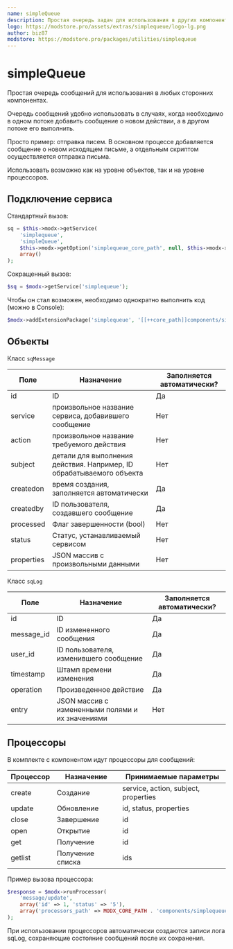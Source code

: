 ```yaml
---
name: simpleQueue
description: Простая очередь задач для использования в других компонентах
logo: https://modstore.pro/assets/extras/simplequeue/logo-lg.png
author: biz87
modstore: https://modstore.pro/packages/utilities/simplequeue
---
```

# simpleQueue

Простая очередь сообщений для использования в любых сторонних компонентах.

Очередь сообщений удобно использовать в случаях, когда необходимо в одном потоке добавить сообщение о новом действии, а в другом потоке его выполнить.

Просто пример: отправка писем. В основном процессе добавляется сообщение о новом исходящем письме, а отдельным скриптом осуществляется отправка письма.

Использовать возможно как на уровне объектов, так и на уровне процессоров.

## Подключение сервиса

Стандартный вызов:

```php
sq = $this->modx->getService(
    'simplequeue',
    'simpleQueue',
    $this->modx->getOption('simplequeue_core_path', null, $this->modx->getOption('core_path') . 'components/simplequeue/') . 'model/simplequeue/',
    array()
);
```

Сокращенный вызов:

```php
$sq = $modx->getService('simplequeue');
```

Чтобы он стал возможен, необходимо однократно выполнить код (можно в Console):

```php
$modx->addExtensionPackage('simplequeue', '[[++core_path]]components/simplequeue/model/');
```

## Объекты

Класс ``sqMessage``

| Поле       | Назначение                                                           | Заполняется автоматически? |
| ---------- | -------------------------------------------------------------------- | -------------------------- |
| id         | ID                                                                   | Да                         |
| service    | произвольное название сервиса, добавившего сообщение                 | Нет                        |
| action     | произвольное название требуемого действия                            | Нет                        |
| subject    | детали для выполнения действия. Например, ID обрабатываемого объекта | Нет                        |
| createdon  | время создания, заполняется автоматически                            | Да                         |
| createdby  | ID пользователя, создавшего сообщение                                | Да                         |
| processed  | Флаг завершенности (bool)                                            | Нет                        |
| status     | Статус, устанавливаемый сервисом                                     | Нет                        |
| properties | JSON массив с произвольными данными                                  | Нет                        |

Класс ``sqLog``

| Поле       | Назначение                                       | Заполняется автоматически? |
| ---------- | ------------------------------------------------ | -------------------------- |
| id         | ID                                               | Да                         |
| message_id | ID  измененного сообщения                        | Да                         |
| user_id    | ID пользователя, изменившего сообщение           | Да                         |
| timestamp  | Штамп времени изменения                          | Да                         |
| operation  | Произведенное действие                           | Да                         |
| entry      | JSON массив с измененными полями и их значениями | Нет                        |

## Процессоры

В комплекте с компонентом идут процессоры для сообщений:

| Процессор | Назначение       | Принимаемые параметры                |
| --------- | ---------------- | ------------------------------------ |
| create    | Создание         | service, action, subject, properties |
| update    | Обновление       | id, status, properties               |
| close     | Завершение       | id                                   |
| open      | Открытие         | id                                   |
| get       | Получение        | id                                   |
| getlist   | Получение списка | ids                                  |

Пример вызова процессора:

```php
$response = $modx->runProcessor(
    'message/update',
    array('id' => 1, 'status' => '5'),
    array('processors_path' => MODX_CORE_PATH . 'components/simplequeue/processors/');
);
```

При использовании процессоров автоматически создаются записи лога sqLog, сохраняющие состояние сообщений после их сохранения.
